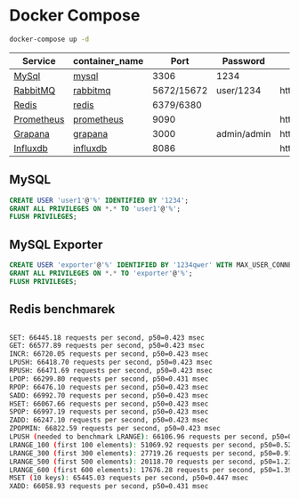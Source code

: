 # Docker Compose

```bash
docker-compose up -d
```

| Service | container_name | Port | Password | URL |
|---------|----------------|------|----------|-----|
| [MySql](https://www.mysql.com/) |  [mysql](https://hub.docker.com/_/mysql) | 3306 | 1234 | |
| [RabbitMQ](https://www.rabbitmq.com/) | [rabbitmq](https://hub.docker.com/_/rabbitmq) | 5672/15672 | user/1234 | http://localhost:15672/ |
| [Redis](https://redis.io/) | [redis](https://hub.docker.com/_/redis) | 6379/6380 | | |
| [Prometheus](https://prometheus.io/) | [prometheus](https://hub.docker.com/r/prom/prometheus) | 9090 | | http://localhost:9090/ |
| [Grapana](https://grafana.com/) | [grapana](https://hub.docker.com/r/grafana/grafana) | 3000 | admin/admin | http://localhost:3000/login |
| [Influxdb](https://www.influxdata.com/) | [influxdb](https://hub.docker.com/_/influxdb) | 8086 | | http://localhost:8086/ |

## MySQL

```sql
CREATE USER 'user1'@'%' IDENTIFIED BY '1234';
GRANT ALL PRIVILEGES ON *.* TO 'user1'@'%';
FLUSH PRIVILEGES;
```

## MySQL Exporter

```sql
CREATE USER 'exporter'@'%' IDENTIFIED BY '1234qwer' WITH MAX_USER_CONNECTIONS 3;
GRANT ALL PRIVILEGES ON *.* TO 'exporter'@'%';
FLUSH PRIVILEGES;
```

## Redis benchmarek

```bash

SET: 66445.18 requests per second, p50=0.423 msec
GET: 66577.89 requests per second, p50=0.423 msec
INCR: 66720.05 requests per second, p50=0.423 msec
LPUSH: 66418.70 requests per second, p50=0.423 msec
RPUSH: 66471.69 requests per second, p50=0.423 msec
LPOP: 66299.80 requests per second, p50=0.431 msec
RPOP: 66476.10 requests per second, p50=0.423 msec
SADD: 66992.70 requests per second, p50=0.423 msec
HSET: 66067.66 requests per second, p50=0.423 msec
SPOP: 66997.19 requests per second, p50=0.423 msec
ZADD: 66247.10 requests per second, p50=0.423 msec
ZPOPMIN: 66822.59 requests per second, p50=0.423 msec
LPUSH (needed to benchmark LRANGE): 66106.96 requests per second, p50=0.431 msec
LRANGE_100 (first 100 elements): 51069.92 requests per second, p50=0.527 msec
LRANGE_300 (first 300 elements): 27719.26 requests per second, p50=0.911 msec
LRANGE_500 (first 500 elements): 20118.70 requests per second, p50=1.239 msec
LRANGE_600 (first 600 elements): 17676.28 requests per second, p50=1.399 msec
MSET (10 keys): 65445.03 requests per second, p50=0.447 msec
XADD: 66058.93 requests per second, p50=0.431 msec

```